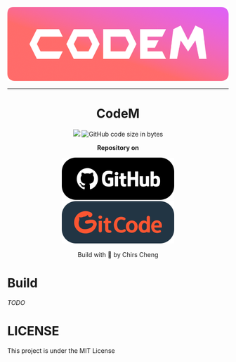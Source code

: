 <div align="center">

![](resources/images/logo/codem-logo.png)

***

<h1>CodeM</h1>

![](https://img.shields.io/badge/license-MIT-orange) ![GitHub code size in bytes](https://img.shields.io/github/languages/code-size/orbitgw/CodeM)

**Repository on**

<a href="https://github.com/OrbitGW/CodeM/" target="new">
<img src="resources/images/tags/tag-gh.svg">
</a><a href="https://gitcode.net/weixin_43130747/CodeM/" target="new">
  <img src="resources/images/tags/tag-gc.svg">
</a>

Build with 🧡 by Chirs Cheng
</div>

# Build
*TODO*

# LICENSE
This project is under the MIT License


